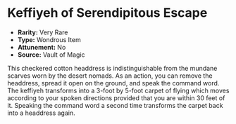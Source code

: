 # Keffiyeh of Serendipitous Escape

- **Rarity:** Very Rare
- **Type:** Wondrous Item
- **Attunement:** No
- **Source:** Vault of Magic

This checkered cotton headdress is indistinguishable from the mundane scarves worn by the desert nomads. As an action, you can remove the headdress, spread it open on the ground, and speak the command word. The keffiyeh transforms into a 3-foot by 5-foot carpet of flying which moves according to your spoken directions provided that you are within 30 feet of it. Speaking the command word a second time transforms the carpet back into a headdress again.
